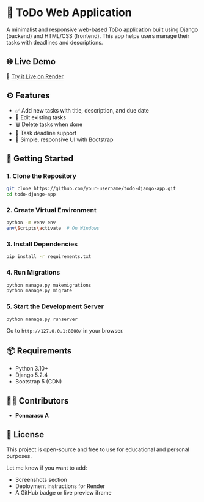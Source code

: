 
# 📝 ToDo Web Application

A minimalist and responsive web-based ToDo application built using Django (backend) and HTML/CSS (frontend). This app helps users manage their tasks with deadlines and descriptions.

## 🌐 Live Demo

🔗 [Try it Live on Render](https://todo-list-up2x.onrender.com)

## ⚙️ Features

- ✅ Add new tasks with title, description, and due date  
- 📝 Edit existing tasks  
- 🗑 Delete tasks when done  
- 📅 Task deadline support  
- 🎨 Simple, responsive UI with Bootstrap

## 🚀 Getting Started

### 1. Clone the Repository

```bash
git clone https://github.com/your-username/todo-django-app.git
cd todo-django-app
```

### 2. Create Virtual Environment

```bash
python -m venv env
env\Scripts\activate  # On Windows
```

### 3. Install Dependencies

```bash
pip install -r requirements.txt
```

### 4. Run Migrations

```bash
python manage.py makemigrations
python manage.py migrate
```

### 5. Start the Development Server

```bash
python manage.py runserver
```

Go to `http://127.0.0.1:8000/` in your browser.

## 📦 Requirements

* Python 3.10+
* Django 5.2.4
* Bootstrap 5 (CDN)

## 👨‍💻 Contributors

* **Ponnarasu A**

## 📄 License

This project is open-source and free to use for educational and personal purposes.

Let me know if you want to add:
- Screenshots section
- Deployment instructions for Render
- A GitHub badge or live preview iframe

